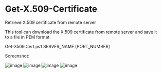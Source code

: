 # Get-X.509-Certificate
Retrieve X.509 certificate from remote server

This tool can download the X.509 certificate from remote server and save it to a file in PEM format.

Get-X509.Cert.ps1 SERVER_NAME [PORT_NUMBER]

Screenshot:

![image](https://user-images.githubusercontent.com/57880343/177472650-d91e910f-5436-41ed-9b88-63fb1ed4fed4.png)
![image](https://user-images.githubusercontent.com/57880343/177472680-ba05be6d-c98e-464b-a07d-c04b4e5b2fb4.png)
![image](https://user-images.githubusercontent.com/57880343/177472726-d824a887-98c2-4b1f-b355-5a563a023fba.png)
![image](https://user-images.githubusercontent.com/57880343/177472777-0afa023b-27d9-4733-a8b6-a7ba401a1387.png)

